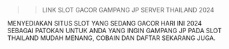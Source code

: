 >> LINK SLOT GACOR GAMPANG JP SERVER THAILAND 2024

MENYEDIAKAN SITUS SLOT YANG SEDANG GACOR HARI INI 2024 SEBAGAI PATOKAN UNTUK ANDA YANG INGIN GAMPANG JP PADA SLOT THAILAND MUDAH MENANG, COBAIN DAN DAFTAR SEKARANG JUGA.
